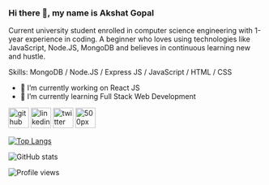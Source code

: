 ### Hi there 👋, my name is Akshat Gopal
Current university student enrolled in computer science engineering with 1-year experience in coding.
A beginner who loves using technologies like JavaScript, Node.JS, MongoDB and believes in continuous learning new and hustle.


Skills: MongoDB / Node.JS / Express JS / JavaScript / HTML / CSS

- 🔭 I’m currently working on React JS 
- 🌱 I’m currently learning Full Stack Web Development 


[<img src='https://cdn.jsdelivr.net/npm/simple-icons@3.0.1/icons/github.svg' alt='github' height='40'>](https://github.com/akshatgopal)  [<img src='https://cdn.jsdelivr.net/npm/simple-icons@3.0.1/icons/linkedin.svg' alt='linkedin' height='40'>](https://www.linkedin.com/in/akshat-gopal-614999198/)  [<img src='https://cdn.jsdelivr.net/npm/simple-icons@3.0.1/icons/twitter.svg' alt='twitter' height='40'>](https://twitter.com/GopalAkshat)  [<img src='https://cdn.jsdelivr.net/npm/simple-icons@3.0.1/icons/500px.svg' alt='500px' height='40'>](https://500px.com/p/akshatgopal123)  

[![Top Langs](https://github-readme-stats.vercel.app/api/top-langs/?username=akshatgopal)](https://github.com/anuraghazra/github-readme-stats)

![GitHub stats](https://github-readme-stats.vercel.app/api?username=akshatgopal&show_icons=true)  

![Profile views](https://gpvc.arturio.dev/akshatgopal)  
